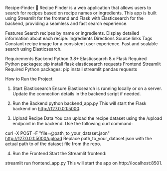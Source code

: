 Recipe-Finder
  🍳 Recipe Finder is a web application that allows users to search for recipes based on recipe names or ingredients. This app is built using   Streamlit for the frontend and Flask with Elasticsearch for the backend, providing a seamless and fast search experience.

Features
  Search recipes by name or ingredients.
  Display detailed information about each recipe:
    Ingredients
    Directions
    Source links
    Tags
  Constant recipe image for a consistent user experience.
  Fast and scalable search using Elasticsearch.


Requirements
  Backend
    Python 3.8+
    Elasticsearch 8.x
    Flask
    Required Python packages:
      pip install flask elasticsearch requests
  Frontend
    Streamlit
    Required Python packages:
    pip install streamlit pandas requests


How to Run the Project
1. Start Elasticsearch
Ensure Elasticsearch is running locally or on a server. Update the connection details in the backend script if needed.

2. Run the Backend
python backend_app.py
This will start the Flask backend on http://127.0.0.1:5000.

3. Upload Recipe Data
You can upload the recipe dataset using the /upload endpoint in the backend. Use the following curl command:

curl -X POST -F "file=@path_to_your_dataset.json" http://127.0.0.1:5000/upload
Replace path_to_your_dataset.json with the actual path to of the dataset file from the repo.

4. Run the Frontend
Start the Streamlit frontend:

streamlit run frontend_app.py
This will start the app on http://localhost:8501.
